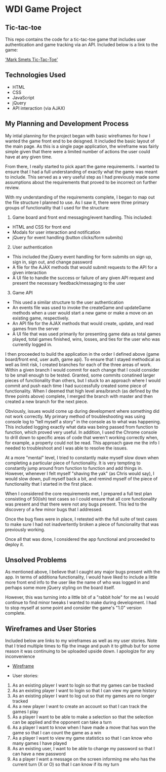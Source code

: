 # WDI Game Project
## Tic-tac-toe

This repo contains the code for a tic-tac-toe game that includes user authentication and game tracking via an API. Included below is a link to the game:

['Mark Smets Tic-Tac-Toe'](https://mjs6745.github.io/MJS6745-game-project/)

## Technologies Used

- HTML
- CSS
- JavaScript
- jQuery
- API interaction (via AJAX)

## My Planning and Development Process

My intial planning for the project began with basic wireframes for how I wanted the game front end to be deisgned. It included the basic layout of the main page. As this is a single page application, the wireframe was fairly simple given that there were a limited number of actions the user could have at any given time.

From there, I really started to pick apart the game requirements. I wanted to ensure that I had a full understanding of exactly what the game was meant to include. This served as a very useful step as I had previously made some assumptions about the requirements that proved to be incorrect on further review.

With my understanding of the requirements complete, I began to map out the file structure I planned to use. As I saw it, there were three primary groups of functionality that I used for the structure:
1. Game board and front end messaging/event handling. This included:
- HTML and CSS for front end
- Modals for user interaction and notification
- jQuery for event handling (button clicks/form submits)
2. User authentication
- This included the jQuery event handling for form submits on sign up, sign in, sign out, and change password
- A file for the AJAX methods that would submit requests to the API for a given interaction
- A UI file to handle the success or failure of any given API request and present the necessary feedback/messaging to the user
3. Game API
- This used a similar structure to the user authentication
- An events file was used to invoke the createGame and updateGame methods when a user would start a new game or make a move on an existing game, respectively.
- An API file for the AJAX methods that would create, update, and read games from the server
- A UI file that was used primarily for presenting game data as total games played, total games finished, wins, losses, and ties for the user who was currently logged in.

I then proceeded to build the application in the order I defined above (game board/front end, user auth, game api). To ensure that I stayed methodical as well as limit risk, I created branches for each of the three areas of work. Within a given branch I would commit for each change that I could consider to be small enough to be tested. Granted, some commits conatined larger pieces of functionality than others, but I stuck to an approach where I would commit and push each time I had successfully created some piece of functionality. When I deemed that high level area/branch (as defined by the three points above) complete, I merged the branch with master and then created a new branch for the next piece.

Obviously, issues would come up during development where something did not work correctly. My primary method of troubleshooting was using console log to "tell myself a story" in the console as to what was happening. This included logging exactly what data was being passed from function to function, which proved very useful. In addition, I used the Chrome console to drill down to specific areas of code that weren't working correctly when, for example, a property could not be read. This approach gave me the info I needed to troubleshoot and I was able to resolve the issues.

At a more "mental" level, I tried to constantly make myself slow down when completing a particular piece of functionality. It is very tempting to constantly jump around from function to function and add things in. However, whenever I felt myself "shaving the yak" (as Chris would say), I would slow down, pull myself back a bit, and remind myself of the piece of functionality that I started in the first place.

When I considered the core requirements met, I prepared a full test plan consisting of 50(ish) test cases so I could ensure that all core functionality was present and that there were not any bugs present. This led to the discovery of a few minor bugs that I addressed.

Once the bug fixes were in place, I retested with the full suite of test cases to make sure I had not inadvertently broken a piece of funcionality that was previously working.

Once all that was done, I considered the app functional and proceeded to deploy it.

## Unsolved Problems

As mentioned above, I believe that I caught any major bugs present with the app. In terms of additiona functionality, I would have liked to include a little more front end info to the user like the name of who was logged in and perhaps some more jQuery styling on the board itself.

However, this was turning into a little bit of a "rabbit hole" for me as I would continue to find minor tweaks I wanted to make during development. I had to stop myself at some point and consider the game's "1.0" version complete.

## Wireframes and User Stories

Included below are links to my wireframes as well as my user stories. Note that I tried multiple times to flip the image and push it to github but for some reason it was continuing to be uploaded upside down. I apologize for any inconvenience

- [Wireframe](https://git.generalassemb.ly/MJS6745/game-project-scope-study/blob/response/images/Initial_wireframe.jpg)

- User stories:
1. As an existing player I want to login so that my games can be tracked
2. As an existing player I want to login so that I can view my game history
3. As an existing player I want to log out so that my games are no longer tracked
4. As a new player I want to create an account so that I can track the games I play
5. As a player I want to be able to make a selection so that the selection can be applied and the opponent can take a turn
6. As a player I want to know when I have made a move that has won the game so that I can count the game as a win
7. As a player I want to view my game statistics so that I can know who many games I have played
8. As an existing user, I want to be able to change my password so that I can have a new password
9. As a player I want a message on the screen informing me who has the current turn (X or O) so that I can know if its my turn
